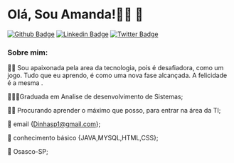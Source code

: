 # Olá, Sou Amanda!👩‍💻 👋

[![Github Badge](https://img.shields.io/badge/-Github-000?style=flat-square&logo=Github&logoColor=white&link=https://github.com/dinhoka)](https://github.com/dinhoka)
[![Linkedin Badge](https://img.shields.io/badge/-LinkedIn-blue?style=flat-square&logo=Linkedin&logoColor=white&link=https://https://www.linkedin.com/in/amandacarolinaamaral/)](https://www.linkedin.com/in/amandacarolinaamaral/)
[![Twitter Badge](https://img.shields.io/badge/-Twitter-1ca0f1?style=flat-square&labelColor=1ca0f1&logo=twitter&logoColor=white&link=https://twitter.com/dinhoka)](https://twitter.com/dinhoka)

### Sobre mim:

🐱‍🏍 Sou apaixonada pela area da tecnologia, pois é desafiadora, como um jogo. Tudo que eu aprendo, é como uma nova fase alcançada. A felicidade é a mesma .

👨🏼‍🏫Graduada em  Analise de desenvolvimento de Sistemas;

✍🏼 Procurando aprender o máximo que posso, para entrar na área da TI;

💬 email {Dinhasp1@gmail.com};

🚀 conhecimento básico {JAVA,MYSQL,HTML,CSS};

🏡 Osasco-SP;

